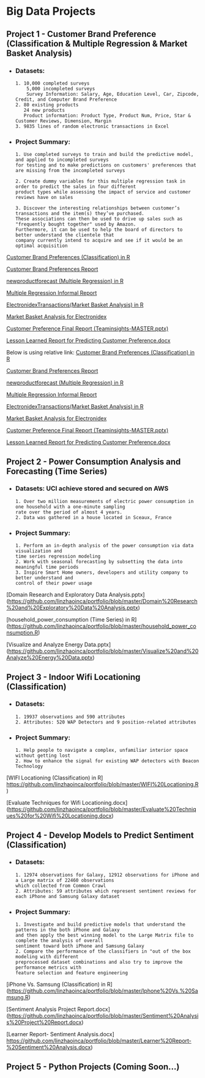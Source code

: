 # Big Data Projects

## Project 1 - Customer Brand Preference (Classification & Multiple Regression & Market Basket Analysis)

- ### Datasets:
      1. 10,000 completed surveys
          5,000 incompleted surveys
          Survey Information: Salary, Age, Education Level, Car, Zipcode, Credit, and Computer Brand Preference
      2. 80 existing products
         24 new products
         Product information: Product Type, Product Num, Price, Star & Customer Reviews, Dimension, Margin
      3. 9835 lines of random electronic transactions in Excel

- ### Project Summary:

	  1. Use completed surveys to train and build the predictive model, and applied to incompleted surveys
	  for testing and to make predictions on customers' preferences that are missing from the incompleted surveys

	  2. Create dummy variables for this multiple regression task in order to predict the sales in four different
	  product types while assessing the impact of service and customer reviews have on sales

	  3. Discover the interesting relationships between customer’s transactions and the item(s) they’ve purchased.
	  These associations can then be used to drive up sales such as "frequently bought together" used by Amazon.
      Furthermore, it can be used to help the board of directors to better understand the clientele that
      company currently intend to acquire and see if it would be an optimal acquisition

[Customer Brand Preferences (Classification) in R](https://github.com/linzhaoinca/portfolio/blob/master/Customer%20Brand%20Preferences.R)

[Customer Brand Preferences Report](https://github.com/linzhaoinca/portfolio/blob/master/Customer%20Brand%20Preferences%20Report.docx)

[newproductforecast (Multiple Regression) in R](https://github.com/linzhaoinca/portfolio/blob/master/newproductforecast.R)

[Multiple Regression Informal Report](https://github.com/linzhaoinca/portfolio/blob/master/Multiple%20Regression%20Informal%20Report.docx)

[ElectronidexTransactions(Market Basket Analysis) in R](https://github.com/linzhaoinca/portfolio/blob/master/ElectronidexTransactions.R)

[Market Basket Analysis for Electronidex](https://github.com/linzhaoinca/portfolio/blob/master/Market%20Basket%20Analysis%20for%20Electronidex.docx)

[Customer Preference Final Report (Teaminsights-MASTER.pptx)](https://github.com/linzhaoinca/portfolio/blob/master/C2T5-TeamInsights-MASTER.pptx)

[Lesson Learned Report for Predicting Customer Preference.docx](https://github.com/linzhaoinca/portfolio/blob/master/Lesson%20Learned%20Report%20for%20Predicting%20Customer%20Preference.docx----Final%20Web%20Version.docx)


Below is using relative link:
[Customer Brand Preferences (Classification) in R](Customer%20Brand%20Preferences.R)

[Customer Brand Preferences Report](Customer%20Brand%20Preferences%20Report.docx)

[newproductforecast (Multiple Regression) in R](newproductforecast.R)

[Multiple Regression Informal Report](Multiple%20Regression%20Informal%20Report.docx)

[ElectronidexTransactions(Market Basket Analysis) in R](ElectronidexTransactions.R)

[Market Basket Analysis for Electronidex](Market%20Basket%20Analysis%20for%20Electronidex.docx)

[Customer Preference Final Report (Teaminsights-MASTER.pptx)](C2T5-TeamInsights-MASTER.pptx)

[Lesson Learned Report for Predicting Customer Preference.docx](Lesson%20Learned%20Report%20for%20Predicting%20Customer%20Preference.docx----Final%20Web%20Version.docx)

## Project 2 - Power Consumption Analysis and Forecasting (Time Series)

- ### Datasets: UCI achieve stored and secured on AWS
      1. Over two million measurements of electric power consumption in one household with a one-minute sampling 
      rate over the period of almost 4 years.
      2. Data was gathered in a house located in Sceaux, France

- ### Project Summary:
      1. Perform an in-depth analysis of the power consumption via data visualization and 
      time series regression modeling
      2. Work with seasonal forecasting by subsetting the data into meaningful time periods
      3. Inspire Smart Home owners, developers and utility company to better understand and 
      control of their power usage

[Domain Research and Exploratory Data Analysis.pptx]
(https://github.com/linzhaoinca/portfolio/blob/master/Domain%20Research%20and%20Exploratory%20Data%20Analysis.pptx)

[household_power_consumption (Time Series) in R] (https://github.com/linzhaoinca/portfolio/blob/master/household_power_consumption.R)

[Visualize and Analyze Energy Data.pptx]
(https://github.com/linzhaoinca/portfolio/blob/master/Visualize%20and%20Analyze%20Energy%20Data.pptx)

## Project 3 - Indoor Wifi Locationing (Classification)
- ### Datasets:
      1. 19937 observations and 590 attributes
      2. Attributes: 520 WAP Detectors and 9 position-related attributes

- ### Project Summary:
      1. Help people to navigate a complex, unfamiliar interior space without getting lost
      2. How to enhance the signal for existing WAP detectors with Beacon Technology

[WIFI Locationing (Classification) in R]
https://github.com/linzhaoinca/portfolio/blob/master/WIFI%20Locationing.R)

[Evaluate Techniques for Wifi Locationing.docx]
(https://github.com/linzhaoinca/portfolio/blob/master/Evaluate%20Techniques%20for%20Wifi%20Locationing.docx)

## Project 4 - Develop Models to Predict Sentiment (Classification)
- ### Datasets:
      1. 12974 observations for Galaxy, 12912 observations for iPhone and a Large matrix of 22460 observations
	  which collected from Common Crawl
      2. Attributes: 59 attributes which represent sentiment reviews for each iPhone and Samsung Galaxy dataset

- ### Project Summary:
      1. Investigate and build predictive models that understand the patterns in the both iPhone and Galaxy
	  and then apply the best winning model to the Large Matrix file to complete the analysis of overall
      sentiment toward both iPhone and Samsung Galaxy
      2. Compare the performance of the classifiers in "out of the box modeling with different
      preprocessed dataset combinations and also try to improve the performance metrics with
      feature selection and feature engineering

 [iPhone Vs. Samsung (Classification) in R]
(https://github.com/linzhaoinca/portfolio/blob/master/Iphone%20Vs.%20Samsung.R)

[Sentiment Analysis Project Report.docx]
(https://github.com/linzhaoinca/portfolio/blob/master/Sentiment%20Analysis%20Project%20Report.docx)

[Learner Report- Sentiment Analysis.docx]
https://github.com/linzhaoinca/portfolio/blob/master/Learner%20Report-%20Sentiment%20Analysis.docx)

## Project 5 - Python Projects (Coming Soon...)
